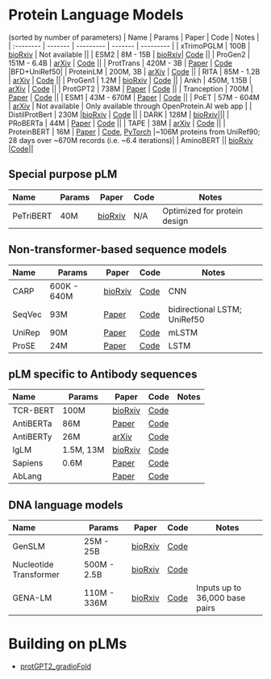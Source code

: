 # Protein Language Models
(sorted by number of parameters)
| Name | Params | Paper | Code | Notes |
| :-------- | -------  | --------- | ------- | --------- |
| xTrimoPGLM | 100B | [bioRxiv](https://doi.org/10.1101/2023.07.05.547496) | Not available ||
| ESM2 | 8M - 15B | [bioRxiv](https://www.biorxiv.org/content/10.1101/2022.07.20.500902v1)| [Code](https://github.com/facebookresearch/esm) ||
| ProGen2 | 151M - 6.4B | [arXiv](https://arxiv.org/abs/2206.13517) | [Code](https://github.com/salesforce/progen/tree/main/progen2) ||
| ProtTrans | 420M - 3B | [Paper](https://ieeexplore.ieee.org/document/9477085/) | [Code](https://github.com/agemagician/ProtTrans) |BFD+UniRef50|
| ProteinLM | 200M, 3B | [arXiv](https://arxiv.org/abs/2108.07435) | [Code](https://github.com/THUDM/ProteinLM) ||
| RITA | 85M - 1.2B | [arXiv](https://arxiv.org/abs/2205.05789) | [Code](https://github.com/lightonai/RITA) ||
| ProGen1 | 1.2M | [bioRxiv](https://www.biorxiv.org/content/10.1101/2020.03.07.982272v2) | [Code](https://github.com/salesforce/progen) ||
| Ankh | 450M, 1.15B | [arXiv](https://arxiv.org/abs/2301.06568) | [Code](https://github.com/agemagician/Ankh) ||
| ProtGPT2 | 738M | [Paper](https://www.nature.com/articles/s41467-022-32007-7) | [Code](https://huggingface.co/nferruz/ProtGPT2) ||
| Tranception | 700M | [Paper](https://proceedings.mlr.press/v162/notin22a.html) | [Code](https://github.com/OATML-Markslab/Tranception) ||
| ESM1 | 43M - 670M | [Paper](https://www.pnas.org/doi/10.1073/pnas.2016239118) | [Code](https://github.com/facebookresearch/esm) ||
| PoET | 57M - 604M | [arXiv](https://arxiv.org/abs/2306.06156) | Not available | Only available through OpenProtein.AI web app |
| DistilProtBert | 230M |[bioRxiv](https://www.biorxiv.org/content/early/2022/05/10/2022.05.09.491157) | [Code](https://github.com/yarongef/DistilProtBert) ||
| DARK | 128M | [bioRxiv](https://www.biorxiv.org/content/10.1101/2022.01.27.478087v1)|||
| PRoBERTa | 44M | [Paper](https://doi.org/10.1145/3388440.3412467) | [Code](https://github.com/annambiar/PRoBERTa) ||
| TAPE | 38M | [arXiv](https://arxiv.org/abs/1906.08230) | [Code](https://github.com/songlab-cal/tape) ||
| ProteinBERT | 16M | [Paper](https://doi.org/10.1093/bioinformatics/btac020) | [Code](https://github.com/nadavbra/protein_bert), [PyTorch](https://github.com/lucidrains/protein-bert-pytorch) |~106M proteins from UniRef90; 28 days over ~670M records (i.e. ~6.4 iterations)|
| AminoBERT || [bioRxiv](https://www.biorxiv.org/content/10.1101/2021.08.02.454840v1) |[Code](https://github.com/aqlaboratory/rgn2)||

## Special purpose pLM
| Name | Params | Paper | Code | Notes | 
| :-------- | -------  | --------- | ------- | --------- |
| PeTriBERT | 40M | [bioRxiv](https://www.biorxiv.org/content/10.1101/2022.08.10.503344v1) | N/A | Optimized for protein design |

## Non-transformer-based sequence models
| Name | Params | Paper | Code | Notes |
| :-------- | -------  | --------- | ------- | --------- |
| CARP | 600K - 640M  | [bioRxiv](https://www.biorxiv.org/content/10.1101/2022.05.19.492714v2) | [Code](https://github.com/microsoft/protein-sequence-models)| CNN |
| SeqVec | 93M | [Paper](https://bmcbioinformatics.biomedcentral.com/articles/10.1186/s12859-019-3220-8) | [Code](https://github.com/mheinzinger/SeqVec)| bidirectional LSTM; UniRef50 |
| UniRep | 90M | [Paper](https://www.nature.com/articles/s41592-019-0598-1)| [Code](https://github.com/churchlab/UniRep)| mLSTM |
| ProSE | 24M | [Paper](https://www.sciencedirect.com/science/article/pii/S2405471221002039) | [Code](https://github.com/tbepler/prose) | LSTM |

## pLM specific to Antibody sequences
| Name | Params | Paper | Code | Notes |
| :-------- | -------  | --------- | ------- | --------- |
| TCR-BERT | 100M | [bioRxiv](https://www.biorxiv.org/content/10.1101/2021.11.18.469186v1) |[Code](https://github.com/wukevin/tcr-bert)||
| AntiBERTa | 86M | [Paper](https://www.sciencedirect.com/science/article/pii/S2666389922001052) | [Code](https://github.com/alchemab/antiberta) ||
| AntiBERTy | 26M | [arXiv](https://arxiv.org/abs/2112.07782) | [Code](https://pypi.org/project/antiberty) ||
| IgLM |1.5M, 13M| [bioRxiv](https://www.biorxiv.org/content/10.1101/2021.12.13.472419v1.full) | [Code](https://github.com/Graylab/IgLM) ||
| Sapiens | 0.6M | [Paper](https://www.tandfonline.com/doi/full/10.1080/19420862.2021.2020203) | [Code](https://github.com/Merck/BioPhi) ||
| AbLang || [Paper](https://academic.oup.com/bioinformaticsadvances/article/2/1/vbac046/6609807) | [Code](https://github.com/oxpig/AbLang) ||

## DNA language models
| Name | Params | Paper | Code | Notes |
| :-------- | -------  | --------- | ------- | --------- |
| GenSLM  | 25M - 25B | [bioRxiv](https://doi.org/10.1101/2022.10.10.511571)| [Code](https://github.com/ramanathanlab/genslm) ||
| Nucleotide Transformer | 500M - 2.5B | [bioRxiv](https://www.biorxiv.org/content/10.1101/2023.01.11.523679v2) | [Code](https://github.com/instadeepai/nucleotide-transformer) ||
| GENA-LM | 110M - 336M | [bioRxiv](https://doi.org/10.1101/2023.06.12.544594)| [Code](https://github.com/AIRI-Institute/GENA_LM) | Inputs up to 36,000 base pairs |

# Building on pLMs
- [protGPT2_gradioFold](https://huggingface.co/spaces/Gradio-Blocks/protGPT2_gradioFold) 
